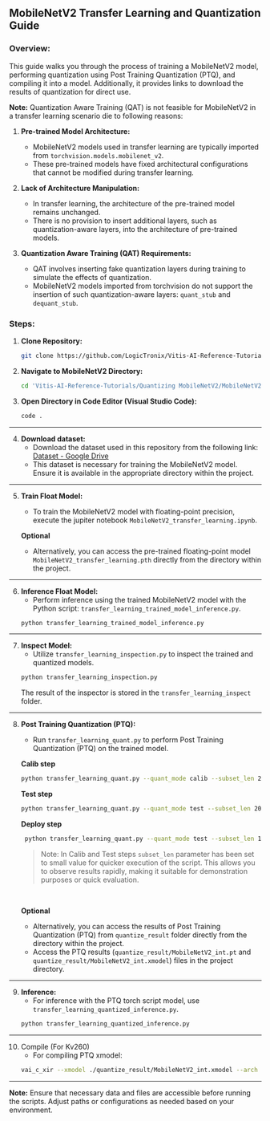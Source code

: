## MobileNetV2 Transfer Learning and Quantization Guide

### Overview:
This guide walks you through the process of training a MobileNetV2 model, performing quantization using Post Training Quantization (PTQ), and compiling it into a model. Additionally, it provides links to download the results of quantization for direct use.

**Note:** Quantization Aware Training (QAT) is not feasible for MobileNetV2 in a transfer learning scenario die to following reasons:
1. **Pre-trained Model Architecture:**
   - MobileNetV2 models used in transfer learning are typically imported from `torchvision.models.mobilenet_v2`.
   - These pre-trained models have fixed architectural configurations that cannot be modified during transfer learning.

2. **Lack of Architecture Manipulation:**
   - In transfer learning, the architecture of the pre-trained model remains unchanged.
   - There is no provision to insert additional layers, such as quantization-aware layers, into the architecture of pre-trained models.

3. **Quantization Aware Training (QAT) Requirements:**
   - QAT involves inserting fake quantization layers during training to simulate the effects of quantization.
   - MobileNetV2 models imported from torchvision do not support the insertion of such quantization-aware layers: `quant_stub` and `dequant_stub`.


### Steps:

1. **Clone Repository:**
   ```bash
   git clone https://github.com/LogicTronix/Vitis-AI-Reference-Tutorials.git
   ```
2. **Navigate to MobileNetV2 Directory:**
   ```bash
   cd 'Vitis-AI-Reference-Tutorials/Quantizing MobileNetV2/MobileNetV2 Transfer Learning'/
   ```

3. **Open Directory in Code Editor (Visual Studio Code):**
   ```bash
   code .
   ```

<hr>

4. **Download dataset:**
    - Download the dataset used in this repository from the following link: [Dataset - Google Drive](https://drive.google.com/file/d/1cB6OLCdHq0iMBBuqWRAA4SaQF6jxiz1z/view?usp=drive_link)
    - This dataset is necessary for training the MobileNetV2 model. Ensure it is available in the appropriate directory within the project.

<hr>

5. **Train Float Model:**
   - To train the MobileNetV2 model with floating-point precision, execute the jupiter notebook `MobileNetV2_transfer_learning.ipynb`.

   **Optional**
   - Alternatively, you can access the pre-trained floating-point model `MobileNetV2_transfer_learning.pth` directly from the directory within the project.

<hr>

6. **Inference Float Model:**
   - Perform inference using the trained MobileNetV2 model with the Python script: `transfer_learning_trained_model_inference.py`.
   ```bash
   python transfer_learning_trained_model_inference.py
   ```

<hr>

7. **Inspect Model:**
   - Utilize `transfer_learning_inspection.py` to inspect the trained and quantized models.
   ```bash
   python transfer_learning_inspection.py
   ```
   The result of the inspector is stored in the `transfer_learning_inspect` folder.

<hr>

8. **Post Training Quantization (PTQ):**
   - Run `transfer_learning_quant.py` to perform Post Training Quantization (PTQ) on the trained model.

   **Calib step**
   ```bash
   python transfer_learning_quant.py --quant_mode calib --subset_len 20
   ```
   **Test step**
   ```bash
   python transfer_learning_quant.py --quant_mode test --subset_len 20
   ```

   **Deploy step**
   ```bash 
    python transfer_learning_quant.py --quant_mode test --subset_len 1 --batch_size 1 --deploy
    ```
    > Note: In Calib and Test steps `subset_len` parameter has been set to small value for quicker execution of the script. This allows you to observe results rapidly, making it suitable for demonstration purposes or quick evaluation.

    <br>

   **Optional**
   - Alternatively, you can access the results of Post Training Quantization (PTQ) from `quantize_result` folder directly from the directory within the project.
   - Access the PTQ results (`quantize_result/MobileNetV2_int.pt` and `quantize_result/MobileNetV2_int.xmodel`) files in the project directory.

<hr>

9. **Inference:**
   - For inference with the PTQ torch script model, use `transfer_learning_quantized_inference.py`.
   ```bash
   python transfer_learning_quantized_inference.py
   ```

<hr>

10. Compile (For Kv260)
    - For compiling PTQ xmodel:
    ```bash
    vai_c_xir --xmodel ./quantize_result/MobileNetV2_int.xmodel --arch /opt/vitis_ai/compiler/arch/DPUCZDX8G/KV260/arch.json --net_name MobileNetV2 --output_dir ./Compiled
    ```

<hr>

**Note:** Ensure that necessary data and files are accessible before running the scripts. Adjust paths or configurations as needed based on your environment.

